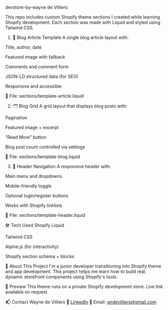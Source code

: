 devstore-by-wayne de Villiers

This repo includes custom Shopify theme sections I created while learning Shopify development. Each section was made with Liquid and styled using Tailwind CSS.

1. 📝 Blog Article Template
   A single blog article layout with:

Title, author, date

Featured image with fallback

Comments and comment form

JSON-LD structured data (for SEO)

Responsive and accessible

📄 File: sections/template-article.liquid

2. 🗂️ Blog Grid
   A grid layout that displays blog posts with:

Pagination

Featured image + excerpt

“Read More” button

Blog post count controlled via settings

📄 File: sections/template-blog.liquid

3. 🧭 Header Navigation
   A responsive header with:

Main menu and dropdowns

Mobile-friendly toggle

Optional login/register buttons

Works with Shopify linklists

📄 File: sections/template-header.liquid

🛠 Tech Used
Shopify Liquid

Tailwind CSS

Alpine.js (for interactivity)

Shopify section schema + blocks

📌 About This Project
I'm a junior developer transitioning into Shopify theme and app development.
This project helps me learn how to build real, dynamic storefront components using Shopify's tools.

🔗 Preview
This theme runs on a private Shopify development store.
Live link available on request.

📬 Contact
Wayne de Villiers
🔗 [LinkedIn](https://www.linkedin.com/in/waynedevilliers/)
📧 Email: wrdevilliers@gmail.com

